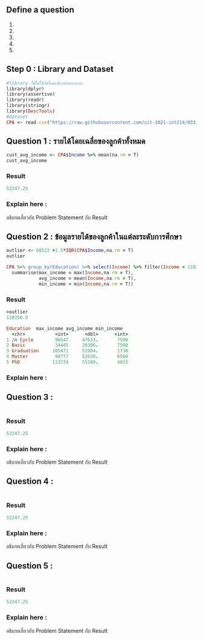 ## Define a question

1.
1.
1.
1.
1.


## Step 0 : Library and Dataset

```ruby
#library ใช้ไม่ใช้อันไหนเดี๋ยวค่อยเอาออก
library(dplyr)
library(assertive)
library(readr)
library(stringr)
library(DescTools)
#dataset
CPA <- read.csv("https://raw.githubusercontent.com/sit-2021-int214/033-Customer-Personality-Analysis/main/midterm_assignment/CPA_cleaned.csv")
```

## Question 1 : รายได้โดยเฉลี่ยของลูกค้าทั้งหมด

```ruby
cust_avg_income <- CPA$Income %>% mean(na.rm = T)
cust_avg_income
```

### Result

```ruby
52247.25
```
### Explain here :
อธิบายเกี่ยวกับ Problem Statement กับ Result

## Question 2 : ข้อมูลรายได้ของลูกค้าในแต่ละระดับการศึกษา 

```ruby
outlier <- 68522 +1.5*IQR(CPA$Income,na.rm = T)
outlier

CPA %>% group_by(Education) %>% select(Income) %>% filter(Income < 118350.5) %>%
  summarise(max_income = max(Income,na.rm = T),
            avg_income = mean(Income,na.rm = T),
            min_income = min(Income,na.rm = T))
```

### Result

```ruby
>outlier
118350.5

Education  max_income avg_income min_income
  <chr>           <int>      <dbl>      <int>
1 2n Cycle        96547     47633.       7500
2 Basic           34445     20306.       7500
3 Graduation     105471     51984.       1730
4 Master          98777     52630.       6560
5 PhD            113734     55280.       4023
```

### Explain here :

## Question 3 : 

```ruby
```

### Result

```ruby
52247.25
```
### Explain here :
อธิบายเกี่ยวกับ Problem Statement กับ Result

## Question 4 : 

```ruby
```

### Result

```ruby
52247.25
```
### Explain here :
อธิบายเกี่ยวกับ Problem Statement กับ Result

## Question 5 : 

```ruby
```

### Result

```ruby
52247.25
```
### Explain here :
อธิบายเกี่ยวกับ Problem Statement กับ Result


